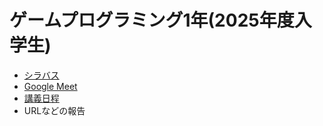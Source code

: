 # ゲームプログラミング1年(2025年度入学生)

- [シラバス](gp1_2025_syllabus.pdf)
- [Google Meet](https://meet.google.com/bwb-njcm-udh)
- [講義日程](fri.md)
- URLなどの報告
